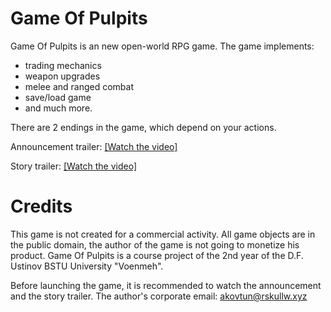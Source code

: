 # Game Of Pulpits
Game Of Pulpits is an new open-world RPG game.
The game implements:
* trading mechanics 
* weapon upgrades
* melee and ranged combat
* save/load game
* and much more. 

There are 2 endings in the game, which depend on your actions.

Announcement trailer: 
[[Watch the video]](https://youtu.be/XyNlJJGSsdc)

Story trailer: 
[[Watch the video]](https://www.youtube.com/watch?v=SoIFexRqZhg)

# Credits
This game is not created for a commercial activity. All game objects are in the public domain, the author of the game is not going to monetize his product.
Game Of Pulpits is a course project of the 2nd year of the D.F. Ustinov BSTU University "Voenmeh".

Before launching the game, it is recommended to watch the announcement and the story trailer.
The author's corporate email: akovtun@rskullw.xyz
